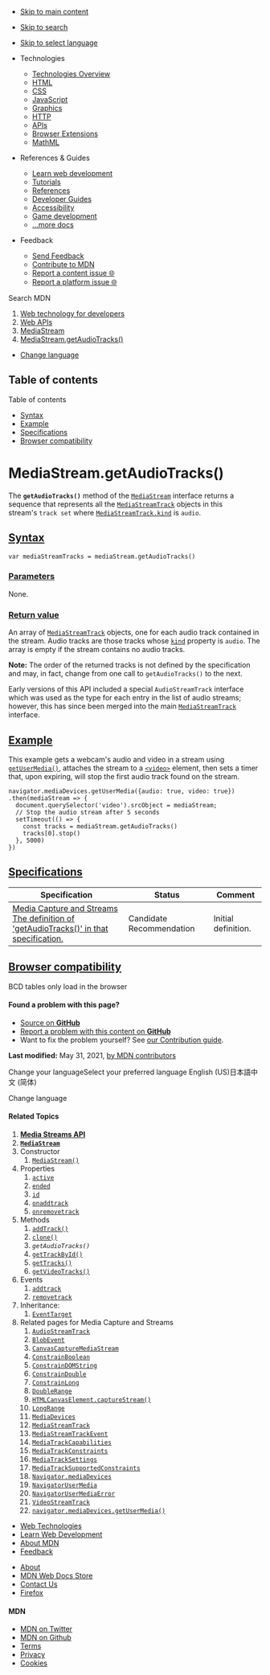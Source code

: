 -   <a href="#content" id="skip-main">Skip to main content</a>
-   <a href="#main-q" id="skip-search">Skip to search</a>
-   <a href="#select-language" id="skip-select-language">Skip to select language</a>

-   Technologies
    -   [Technologies Overview](https://developer.mozilla.org/en-US/docs/Web)
    -   [HTML](https://developer.mozilla.org/en-US/docs/Web/HTML)
    -   [CSS](https://developer.mozilla.org/en-US/docs/Web/CSS)
    -   [JavaScript](https://developer.mozilla.org/en-US/docs/Web/JavaScript)
    -   [Graphics](https://developer.mozilla.org/en-US/docs/Web/Guide/Graphics)
    -   [HTTP](https://developer.mozilla.org/en-US/docs/Web/HTTP)
    -   [APIs](https://developer.mozilla.org/en-US/docs/Web/API)
    -   [Browser Extensions](https://developer.mozilla.org/en-US/docs/Mozilla/Add-ons/WebExtensions)
    -   [MathML](https://developer.mozilla.org/en-US/docs/Web/MathML)
-   References & Guides
    -   [Learn web development](https://developer.mozilla.org/en-US/docs/Learn)
    -   [Tutorials](https://developer.mozilla.org/en-US/docs/Web/Tutorials)
    -   [References](https://developer.mozilla.org/en-US/docs/Web/Reference)
    -   [Developer Guides](https://developer.mozilla.org/en-US/docs/Web/Guide)
    -   [Accessibility](https://developer.mozilla.org/en-US/docs/Web/Accessibility)
    -   [Game development](https://developer.mozilla.org/en-US/docs/Games)
    -   [...more docs](https://developer.mozilla.org/en-US/docs/Web)
-   Feedback
    -   [Send Feedback](https://developer.mozilla.org/en-US/docs/MDN/Contribute/Feedback)
    -   [Contribute to MDN](https://developer.mozilla.org/en-US/docs/MDN/Contribute)
    -   [Report a content issue 🌐](https://github.com/mdn/content/issues/new)
    -   [Report a platform issue 🌐](https://github.com/mdn/yari/issues/new)

Search MDN

1.  <a href="https://developer.mozilla.org/en-US/docs/Web" class="breadcrumb"><span data-property="name">Web technology for developers</span></a>
2.  <a href="https://developer.mozilla.org/en-US/docs/Web/API" class="breadcrumb"><span data-property="name">Web APIs</span></a>
3.  <a href="https://developer.mozilla.org/en-US/docs/Web/API/MediaStream" class="breadcrumb-penultimate"><span data-property="name">MediaStream</span></a>
4.  <a href="https://developer.mozilla.org/en-US/docs/Web/API/MediaStream/getAudioTracks" class="breadcrumb-current-page"><span data-property="name">MediaStream.getAudioTracks()</span></a>

-   <a href="#select-language" class="language-icon"><span class="show-desktop">Change language</span></a>

Table of contents
-----------------

Table of contents

-   [Syntax](#syntax)
-   [Example](#example)
-   [Specifications](#specifications)
-   [Browser compatibility](#browser_compatibility)

MediaStream.getAudioTracks()
============================

The **`getAudioTracks()`** method of the [`MediaStream`](https://developer.mozilla.org/en-US/docs/Web/API/MediaStream) interface returns a sequence that represents all the [`MediaStreamTrack`](https://developer.mozilla.org/en-US/docs/Web/API/MediaStreamTrack) objects in this stream's `track set` where [`MediaStreamTrack.kind`](https://developer.mozilla.org/en-US/docs/Web/API/MediaStreamTrack/kind) is `audio`.

[Syntax](#syntax "Permalink to Syntax")
---------------------------------------

    var mediaStreamTracks = mediaStream.getAudioTracks()

### [Parameters](#parameters "Permalink to Parameters")

None.

### [Return value](#return_value "Permalink to Return value")

An array of [`MediaStreamTrack`](https://developer.mozilla.org/en-US/docs/Web/API/MediaStreamTrack) objects, one for each audio track contained in the stream. Audio tracks are those tracks whose [`kind`](https://developer.mozilla.org/en-US/docs/Web/API/MediaStreamTrack/kind "kind") property is `audio`. The array is empty if the stream contains no audio tracks.

**Note:** The order of the returned tracks is not defined by the specification and may, in fact, change from one call to `getAudioTracks()` to the next.

Early versions of this API included a special `AudioStreamTrack` interface which was used as the type for each entry in the list of audio streams; however, this has since been merged into the main [`MediaStreamTrack`](https://developer.mozilla.org/en-US/docs/Web/API/MediaStreamTrack) interface.

[Example](#example "Permalink to Example")
------------------------------------------

This example gets a webcam's audio and video in a stream using [`getUserMedia()`](https://developer.mozilla.org/en-US/docs/Web/API/MediaDevices/getUserMedia "getUserMedia()"), attaches the stream to a [`<video>`](https://developer.mozilla.org/en-US/docs/Web/HTML/Element/video) element, then sets a timer that, upon expiring, will stop the first audio track found on the stream.

    navigator.mediaDevices.getUserMedia({audio: true, video: true})
    .then(mediaStream => {
      document.querySelector('video').srcObject = mediaStream;
      // Stop the audio stream after 5 seconds
      setTimeout(() => {
        const tracks = mediaStream.getAudioTracks()
        tracks[0].stop()
      }, 5000)
    })

[Specifications](#specifications "Permalink to Specifications")
---------------------------------------------------------------

<table><thead><tr class="header"><th>Specification</th><th>Status</th><th>Comment</th></tr></thead><tbody><tr class="odd"><td><a href="https://w3c.github.io/mediacapture-main/#dom-mediastream-getaudiotracks" class="external">Media Capture and Streams<br />
<span class="small">The definition of 'getAudioTracks()' in that specification.</span></a></td><td><span class="spec-cr">Candidate Recommendation</span></td><td>Initial definition.</td></tr></tbody></table>

[Browser compatibility](#browser_compatibility "Permalink to Browser compatibility")
------------------------------------------------------------------------------------

BCD tables only load in the browser

#### Found a problem with this page?

-   [Source on **GitHub**](https://github.com/mdn/content/blob/main/files/en-us/web/api/mediastream/getaudiotracks/index.html "Folder: en-us/web/api/mediastream/getaudiotracks (Opens in a new tab)")
-   [Report a problem with this content on **GitHub**](https://github.com/mdn/content/issues/new?body=MDN+URL%3A+https%3A%2F%2Fdeveloper.mozilla.org%2Fen-US%2Fdocs%2FWeb%2FAPI%2FMediaStream%2FgetAudioTracks%0A%0A%23%23%23%23+What+information+was+incorrect%2C+unhelpful%2C+or+incomplete%3F%0A%0A%0A%23%23%23%23+Specific+section+or+headline%3F%0A%0A%0A%23%23%23%23+What+did+you+expect+to+see%3F%0A%0A%0A%23%23%23%23+Did+you+test+this%3F+If+so%2C+how%3F%0A%0A%0A%3C%21--+Do+not+make+changes+below+this+line+--%3E%0A%3Cdetails%3E%0A%3Csummary%3EMDN+Content+page+report+details%3C%2Fsummary%3E%0A%0A*+Folder%3A+%60en-us%2Fweb%2Fapi%2Fmediastream%2Fgetaudiotracks%60%0A*+MDN+URL%3A+https%3A%2F%2Fdeveloper.mozilla.org%2Fen-US%2Fdocs%2FWeb%2FAPI%2FMediaStream%2FgetAudioTracks%0A*+GitHub+URL%3A+https%3A%2F%2Fgithub.com%2Fmdn%2Fcontent%2Fblob%2Fmain%2Ffiles%2Fen-us%2Fweb%2Fapi%2Fmediastream%2Fgetaudiotracks%2Findex.html%0A*+Last+commit%3A+https%3A%2F%2Fgithub.com%2Fmdn%2Fcontent%2Fcommit%2F5737ba49f3f0c3fc7587d329f1362a7a66afdd80%0A*+Document+last+modified%3A+2021-05-31T16%3A58%3A42.000Z%0A%0A%3C%2Fdetails%3E&title=Issue+with+%22MediaStream.getAudioTracks%28%29%22%3A+%28short+summary+here+please%29&labels=Content%3AWebAPI%2Cneeds-triage "This will take you to https://github.com/mdn/content to file a new issue")
-   Want to fix the problem yourself? See [our Contribution guide](https://github.com/mdn/content/blob/main/README.md).

**Last modified:** May 31, 2021, [by MDN contributors](https://developer.mozilla.org/en-US/docs/Web/API/MediaStream/getAudioTracks/contributors.txt)

Change your languageSelect your preferred language English (US)日本語中文 (简体)

Change language

#### Related Topics

1.  **[Media Streams API](https://developer.mozilla.org/en-US/docs/Web/API/Media_Streams_API)**
2.  **[`MediaStream`](https://developer.mozilla.org/en-US/docs/Web/API/MediaStream)**
3.  Constructor
    1.  [`MediaStream()`](https://developer.mozilla.org/en-US/docs/Web/API/MediaStream/MediaStream)
4.  Properties
    1.  [`active`](https://developer.mozilla.org/en-US/docs/Web/API/MediaStream/active)
    2.  [`ended`](https://developer.mozilla.org/en-US/docs/Web/API/MediaStream/ended)
    3.  [`id`](https://developer.mozilla.org/en-US/docs/Web/API/MediaStream/id)
    4.  [`onaddtrack`](https://developer.mozilla.org/en-US/docs/Web/API/MediaStream/onaddtrack)
    5.  [`onremovetrack`](https://developer.mozilla.org/en-US/docs/Web/API/MediaStream/onremovetrack)
5.  Methods
    1.  [`addTrack()`](https://developer.mozilla.org/en-US/docs/Web/API/MediaStream/addTrack)
    2.  [`clone()`](https://developer.mozilla.org/en-US/docs/Web/API/MediaStream/clone)
    3.  *`getAudioTracks()`*
    4.  [`getTrackById()`](https://developer.mozilla.org/en-US/docs/Web/API/MediaStream/getTrackById)
    5.  [`getTracks()`](https://developer.mozilla.org/en-US/docs/Web/API/MediaStream/getTracks)
    6.  [`getVideoTracks()`](https://developer.mozilla.org/en-US/docs/Web/API/MediaStream/getVideoTracks)
6.  Events
    1.  [`addtrack`](https://developer.mozilla.org/en-US/docs/Web/API/MediaStream/addtrack_event)
    2.  [`removetrack`](https://developer.mozilla.org/en-US/docs/Web/API/MediaStream/removetrack_event)
7.  Inheritance:
    1.  [`EventTarget`](https://developer.mozilla.org/en-US/docs/Web/API/EventTarget)
8.  Related pages for Media Capture and Streams
    1.  [`AudioStreamTrack`](https://developer.mozilla.org/en-US/docs/Web/API/AudioStreamTrack)
    2.  [`BlobEvent`](https://developer.mozilla.org/en-US/docs/Web/API/BlobEvent)
    3.  [`CanvasCaptureMediaStream`](https://developer.mozilla.org/en-US/docs/Web/API/CanvasCaptureMediaStream)
    4.  [`ConstrainBoolean`](https://developer.mozilla.org/en-US/docs/Web/API/ConstrainBoolean)
    5.  [`ConstrainDOMString`](https://developer.mozilla.org/en-US/docs/Web/API/ConstrainDOMString)
    6.  [`ConstrainDouble`](https://developer.mozilla.org/en-US/docs/Web/API/ConstrainDouble)
    7.  [`ConstrainLong`](https://developer.mozilla.org/en-US/docs/Web/API/ConstrainLong)
    8.  [`DoubleRange`](https://developer.mozilla.org/en-US/docs/Web/API/DoubleRange)
    9.  [`HTMLCanvasElement.captureStream()`](https://developer.mozilla.org/en-US/docs/Web/API/HTMLCanvasElement/captureStream)
    10. [`LongRange`](https://developer.mozilla.org/en-US/docs/Web/API/LongRange)
    11. [`MediaDevices`](https://developer.mozilla.org/en-US/docs/Web/API/MediaDevices)
    12. [`MediaStreamTrack`](https://developer.mozilla.org/en-US/docs/Web/API/MediaStreamTrack)
    13. [`MediaStreamTrackEvent`](https://developer.mozilla.org/en-US/docs/Web/API/MediaStreamTrackEvent)
    14. [`MediaTrackCapabilities`](https://developer.mozilla.org/en-US/docs/Web/API/MediaTrackCapabilities)
    15. [`MediaTrackConstraints`](https://developer.mozilla.org/en-US/docs/Web/API/MediaTrackConstraints)
    16. [`MediaTrackSettings`](https://developer.mozilla.org/en-US/docs/Web/API/MediaTrackSettings)
    17. [`MediaTrackSupportedConstraints`](https://developer.mozilla.org/en-US/docs/Web/API/MediaTrackSupportedConstraints)
    18. [`Navigator.mediaDevices`](https://developer.mozilla.org/en-US/docs/Web/API/Navigator/mediaDevices)
    19. [`NavigatorUserMedia`](https://developer.mozilla.org/en-US/docs/Web/API/NavigatorUserMedia)
    20. [`NavigatorUserMediaError`](https://developer.mozilla.org/en-US/docs/Web/API/NavigatorUserMediaError)
    21. [`VideoStreamTrack`](https://developer.mozilla.org/en-US/docs/Web/API/VideoStreamTrack)
    22. [`navigator.mediaDevices.getUserMedia()`](https://developer.mozilla.org/en-US/docs/Web/API/navigator/mediaDevices.getUserMedia)

-   [Web Technologies](https://developer.mozilla.org/en-US/docs/Web)
-   [Learn Web Development](https://developer.mozilla.org/en-US/docs/Learn)
-   [About MDN](https://developer.mozilla.org/en-US/docs/MDN/About)
-   [Feedback](https://developer.mozilla.org/en-US/docs/MDN/Feedback)

<!-- -->

-   [About](https://www.mozilla.org/about/)
-   [MDN Web Docs Store](https://shop.spreadshirt.com/mdn-store/)
-   [Contact Us](https://www.mozilla.org/contact/)
-   [Firefox](https://www.mozilla.org/firefox/?utm_source=developer.mozilla.org&utm_campaign=footer&utm_medium=referral)

#### MDN

-   <a href="https://twitter.com/mozdevnet" class="social-icon twitter"><span class="visually-hidden">MDN on Twitter</span></a>
-   <a href="https://github.com/mdn/" class="social-icon github"><span class="visually-hidden">MDN on Github</span></a>
-   [Terms](https://www.mozilla.org/about/legal/terms/mozilla)
-   [Privacy](https://www.mozilla.org/privacy/websites/)
-   [Cookies](https://www.mozilla.org/privacy/websites/#cookies)
